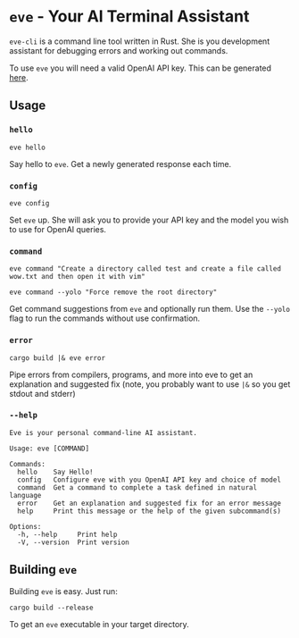 # `eve` - Your AI Terminal Assistant

`eve-cli` is a command line tool written in Rust. She is you development assistant for debugging errors and working out commands.

To use `eve` you will need a valid OpenAI API key. This can be generated [here](https://platform.openai.com/account/api-keys).

## Usage

### `hello`

```
eve hello
```

Say hello to `eve`. Get a newly generated response each time.

### `config`

```
eve config
```

Set `eve` up. She will ask you to provide your API key and the model you wish to use for OpenAI queries.

### `command`

```
eve command "Create a directory called test and create a file called wow.txt and then open it with vim"
```

```
eve command --yolo "Force remove the root directory"
```

Get command suggestions from `eve` and optionally run them. Use the `--yolo` flag to run the commands without use confirmation.

### `error`

```
cargo build |& eve error
```

Pipe errors from compilers, programs, and more into eve to get an explanation and suggested fix (note, you probably want to use `|&` so you get stdout and stderr)

### `--help`

```
Eve is your personal command-line AI assistant.

Usage: eve [COMMAND]

Commands:
  hello    Say Hello!
  config   Configure eve with you OpenAI API key and choice of model
  command  Get a command to complete a task defined in natural language
  error    Get an explanation and suggested fix for an error message
  help     Print this message or the help of the given subcommand(s)

Options:
  -h, --help     Print help
  -V, --version  Print version
```

## Building `eve`

Building `eve` is easy. Just run:

```
cargo build --release
```

To get an `eve` executable in your target directory.
